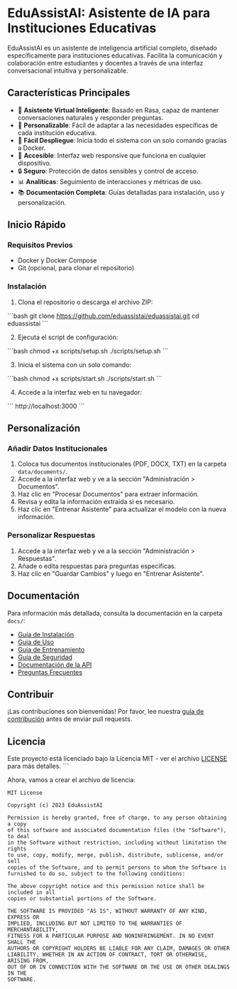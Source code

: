 # EduAssistAI: Asistente de IA para Instituciones Educativas

EduAssistAI es un asistente de inteligencia artificial completo, diseñado específicamente para instituciones educativas. Facilita la comunicación y colaboración entre estudiantes y docentes a través de una interfaz conversacional intuitiva y personalizable.

## Características Principales

- 🤖 **Asistente Virtual Inteligente**: Basado en Rasa, capaz de mantener conversaciones naturales y responder preguntas.
- 🔄 **Personalizable**: Fácil de adaptar a las necesidades específicas de cada institución educativa.
- 🚀 **Fácil Despliegue**: Inicia todo el sistema con un solo comando gracias a Docker.
- 📱 **Accesible**: Interfaz web responsive que funciona en cualquier dispositivo.
- 🔒 **Seguro**: Protección de datos sensibles y control de acceso.
- 📊 **Analíticas**: Seguimiento de interacciones y métricas de uso.
- 📚 **Documentación Completa**: Guías detalladas para instalación, uso y personalización.

## Inicio Rápido

### Requisitos Previos

- Docker y Docker Compose
- Git (opcional, para clonar el repositorio)

### Instalación

1. Clona el repositorio o descarga el archivo ZIP:

\`\`\`bash
git clone https://github.com/eduassistai/eduassistai.git
cd eduassistai
\`\`\`

2. Ejecuta el script de configuración:

\`\`\`bash
chmod +x scripts/setup.sh
./scripts/setup.sh
\`\`\`

3. Inicia el sistema con un solo comando:

\`\`\`bash
chmod +x scripts/start.sh
./scripts/start.sh
\`\`\`

4. Accede a la interfaz web en tu navegador:

\`\`\`
http://localhost:3000
\`\`\`

## Personalización

### Añadir Datos Institucionales

1. Coloca tus documentos institucionales (PDF, DOCX, TXT) en la carpeta `data/documents/`.
2. Accede a la interfaz web y ve a la sección "Administración > Documentos".
3. Haz clic en "Procesar Documentos" para extraer información.
4. Revisa y edita la información extraída si es necesario.
5. Haz clic en "Entrenar Asistente" para actualizar el modelo con la nueva información.

### Personalizar Respuestas

1. Accede a la interfaz web y ve a la sección "Administración > Respuestas".
2. Añade o edita respuestas para preguntas específicas.
3. Haz clic en "Guardar Cambios" y luego en "Entrenar Asistente".

## Documentación

Para información más detallada, consulta la documentación en la carpeta `docs/`:

- [Guía de Instalación](docs/installation.md)
- [Guía de Uso](docs/usage.md)
- [Guía de Entrenamiento](docs/training.md)
- [Guía de Seguridad](docs/security.md)
- [Documentación de la API](docs/api.md)
- [Preguntas Frecuentes](docs/faq.md)

## Contribuir

¡Las contribuciones son bienvenidas! Por favor, lee nuestra [guía de contribución](CONTRIBUTING.md) antes de enviar pull requests.

## Licencia

Este proyecto está licenciado bajo la Licencia MIT - ver el archivo [LICENSE](LICENSE) para más detalles.
\`\`\`

Ahora, vamos a crear el archivo de licencia:

```text file="LICENSE" type="code"
MIT License

Copyright (c) 2023 EduAssistAI

Permission is hereby granted, free of charge, to any person obtaining a copy
of this software and associated documentation files (the "Software"), to deal
in the Software without restriction, including without limitation the rights
to use, copy, modify, merge, publish, distribute, sublicense, and/or sell
copies of the Software, and to permit persons to whom the Software is
furnished to do so, subject to the following conditions:

The above copyright notice and this permission notice shall be included in all
copies or substantial portions of the Software.

THE SOFTWARE IS PROVIDED "AS IS", WITHOUT WARRANTY OF ANY KIND, EXPRESS OR
IMPLIED, INCLUDING BUT NOT LIMITED TO THE WARRANTIES OF MERCHANTABILITY,
FITNESS FOR A PARTICULAR PURPOSE AND NONINFRINGEMENT. IN NO EVENT SHALL THE
AUTHORS OR COPYRIGHT HOLDERS BE LIABLE FOR ANY CLAIM, DAMAGES OR OTHER
LIABILITY, WHETHER IN AN ACTION OF CONTRACT, TORT OR OTHERWISE, ARISING FROM,
OUT OF OR IN CONNECTION WITH THE SOFTWARE OR THE USE OR OTHER DEALINGS IN THE
SOFTWARE.
